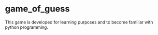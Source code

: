 # game_of_guess
This game is developed for learning purposes and to become familiar with python programming. 
